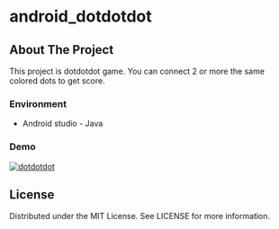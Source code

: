 # android_dotdotdot

## About The Project
This project is dotdotdot game. You can connect 2 or more the same colored dots to get score.

### Environment
* Android studio - Java

### Demo
[![dotdotdot](https://i9.ytimg.com/vi_webp/AHyonnNpUyM/mqdefault.webp?time=1610599200000&sqp=CKCW__8F&rs=AOn4CLB_iyvcEZeWd3-9Fi6WfYce802R0w)](https://youtu.be/ "dotdotdot game")


## License

Distributed under the MIT License. See LICENSE for more information.

